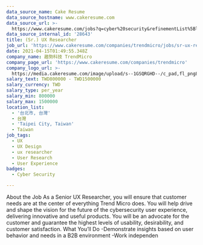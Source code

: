 ```yaml
---
data_source_name: Cake Resume
data_source_hostname: www.cakeresume.com
data_source_url: >-
  https://www.cakeresume.com/jobs?q=cyber%20security&refinementList%5Blang_name%5D%5B0%5D=English&refinementList%5Bsalary_type%5D=per_year&range%5Bsalary_range%5D%5Bmin%5D=1000000
data_source_internal_id: '28643'
title: (Sr.) UX Researcher
job_url: 'https://www.cakeresume.com/companies/trendmicro/jobs/sr-ux-researcher'
date: 2021-04-15T01:49:55.348Z
company_name: 趨勢科技 TrendMicro
company_page_url: 'https://www.cakeresume.com/companies/trendmicro'
company_logo_url: >-
  https://media.cakeresume.com/image/upload/s--1GSQRGHD--/c_pad,fl_png8,h_200,w_200/v1536046772/i1wwlco86slotrkxcujd.png
salary_text: TWD800000 - TWD1500000
salary_currency: TWD
salary_type: per_year
salary_min: 800000
salary_max: 1500000
location_list:
  - '台北市, 台灣'
  - 台灣
  - 'Taipei City, Taiwan'
  - Taiwan
job_tags:
  - UX
  - UX Design
  - ux researcher
  - User Research
  - User Experience
badges:
  - Cyber Security

---
```


About the Job As a Senior UX Researcher, you will ensure that customer needs are at the center of everything Trend Micro does. You will help drive and shape the vision for the future of the cybersecurity user experience, delivering innovative and useful products. You will be an advocate for the customer and guarantee the highest levels of usability, desirability, and customer satisfaction. What You’ll Do -Demonstrate insights based on user behavior and needs in a B2B environment -Work independen